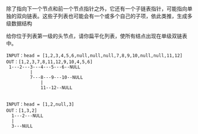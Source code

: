 除了指向下一个节点和前一个节点指针之外，它还有一个子链表指针，可能指向单独的双向链表。这些子列表也可能会有一个或多个自己的子项，依此类推，生成多级数据结构

给你位于列表第一级的头节点，请你扁平化列表，使所有结点出现在单级双链表中。

```
INPUT：head = [1,2,3,4,5,6,null,null,null,7,8,9,10,null,null,11,12]
OUT：[1,2,3,7,8,11,12,9,10,4,5,6]
 1---2---3---4---5---6--NULL
         |
         7---8---9---10--NULL
             |
             11--12--NULL


INPUT：head = [1,2,null,3]
OUT：[1,3,2]
  1---2---NULL
  |
  3---NULL
```